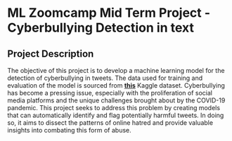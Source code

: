 # ML Zoomcamp Mid Term Project - Cyberbullying Detection in text

## Project Description
The objective of this project is to develop a machine learning model for the detection of cyberbullying in tweets. The data used for training and evaluation of the model is sourced from [**this**](https://www.kaggle.com/datasets/andrewmvd/cyberbullying-classification/data) Kaggle dataset. Cyberbullying has become a pressing issue, especially with the proliferation of social media platforms and the unique challenges brought about by the COVID-19 pandemic. This project seeks to address this problem by creating models that can automatically identify and flag potentially harmful tweets. In doing so, it aims to dissect the patterns of online hatred and provide valuable insights into combating this form of abuse.
